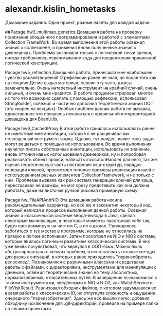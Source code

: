 # alexandr.kislin_hometasks
Домашние задания. Один проект, разные пакеты для каждой задачи.

##Pacage hw3_multimap_generics
Домашняя работа на проверку понимания обощённого программирования и работой с элементами Collection FrameWork. Во время выполнения этой работы освежил знания о коллекшене, и применил вновь полученные знания о дженериках. Проблемы возникали только с логической точки зрения, иногда требовалось перечитывание кода для продолжения правильной логической конструкции.

Pacage hw5_reflection
Домашняя работа, принесшая мне наибольшее чувство увовлетворения! О рефлексии ранее не знал, но после того как на лекциях Денис выдал материал, освоил эту часть джавы замечательно. Очень интересный инструмент на крайний случай, очень сильный, и очень мне нравится. В работе продемонстрировал многое из того что возможно сделать с помощью рефлексии, использовал StringBuilder, освежил и частично дополнил теоретически знаний ООП (это скорее на лекциях). Особых проблем данная работа не вызвала, единственное что пришлось покапаться с правильной интерпритацией джавадока для BeanUtils.

Pacage hw6_CachedProxy
В этой работе пришлось использовать ранее не известные мне аннотации, которые я не расценивал как полноценный инструмент языка. Однако, тут увидел, какие типы задач могут решаться с помощью их использования. Во время выполнения научился писать собственные аннотации, использовать их значение, вновь отточил навык использования дженериков, ну и попробовал реализовать объект прокси, написать invocatonHandler для него, так же изучил теоретическую часть построения кэш-структур, порядок генерации ключей, просмотрел типовые примеры реализации кэшей с использованием разных элементов CollectionFramework, и не только с ним. Проблемы вызвала как раз система генерации ключей для кэша, перестраивал её дважды, не мог сразу представить как она должна работать, даже на листочке ручкой рисовал примерную схему.

Pacage hw_FileAPIAndNIO
Эта домашняя работа носила рекомендательный харрактер, но всё же я закомитил некоторый код, который написал в процессе выполнения данной работы. Освежил знания о классической системе ввода-вывода в Java, сделал некоторые манипуляции, в некоторые моменты чувствовал себя так, будто программирую на чистом C, а не в джаве. Приходилось заботиться о тех местах в программе, которые не относились на прямую к логике исполнения. Затем посмотрел на NIO и NIO2 системы, которые явились логичным развитием классической системы. В них уже вновь почувствовал, что вернулся в ООП-язык. Можно было абстрагироваться от мелких проблем, и использовать готовые методы для разных ситуаций, в которых ранее приходилось "переизобретать велосипед". Познакомился с различными классами и средствами работы с файлами, с директориями, инструментами для манипуляции с данными, освежил теоретические знания на тему абсолютных, нормализованных, относительных путей. В завершение познакомился с такими инструментами, введёнными в NIO и NIO2, как WatchService и FileVisitResult. Реализовал обходчик файлов, о котором задумывался во время работы с классическим IO, но отпугнула сложность и ощущение очередного "переизобретения". Здесь же всё вышло легко, добавил обходчику исключение для .git-директорий, проверял на примере папки со своими проектами.
